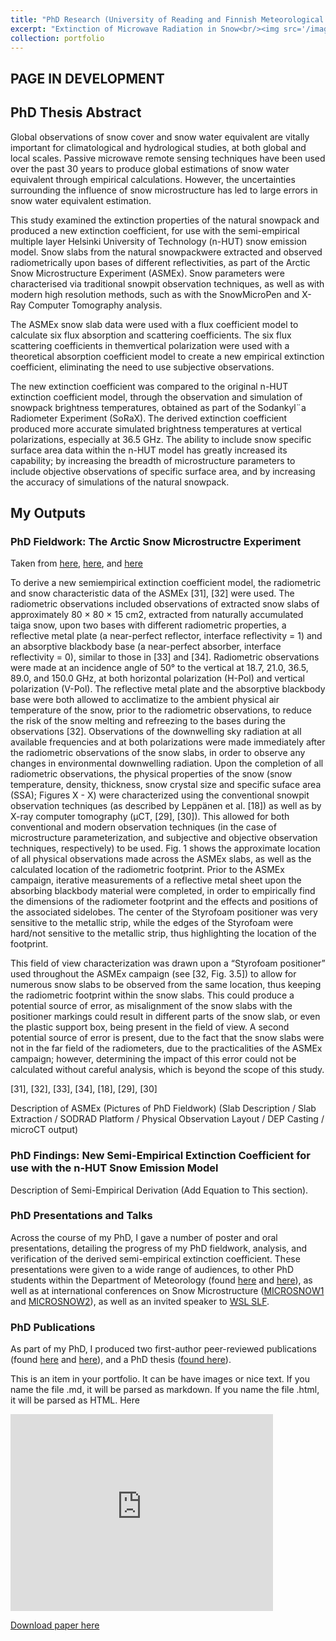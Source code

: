 ```yaml
---
title: "PhD Research (University of Reading and Finnish Meteorological Institute)"
excerpt: "Extinction of Microwave Radiation in Snow<br/><img src='/images/WM_snowslab-border-500x427.png'>"
collection: portfolio
---
```

## PAGE IN DEVELOPMENT


## PhD Thesis Abstract
Global observations of snow cover and snow water equivalent are vitally important
for climatological and hydrological studies, at both global and local scales. Passive microwave remote sensing techniques have been used over the past 30 years to produce global estimations of snow water equivalent through empirical calculations. However, the uncertainties surrounding the influence of snow microstructure has led to large errors in snow water equivalent estimation.

This study examined the extinction properties of the natural snowpack and produced a new extinction coefficient, for use with the semi-empirical multiple layer Helsinki University of Technology (n-HUT) snow emission model. Snow slabs from the natural snowpackwere extracted and observed radiometrically upon bases of different reflectivities, as part of the Arctic Snow Microstructure Experiment (ASMEx). Snow parameters were characterised via traditional snowpit observation techniques, as well as with modern high resolution methods, such as with the SnowMicroPen and X-Ray Computer Tomography analysis.

The ASMEx snow slab data were used with a flux coefficient model to calculate six flux absorption and scattering coefficients. The six flux scattering coefficients in themvertical polarization were used with a theoretical absorption coefficient model to create a new empirical extinction coefficient, eliminating the need to use subjective observations.

The new extinction coefficient was compared to the original n-HUT extinction coefficient model, through the observation and simulation of snowpack brightness temperatures, obtained as part of the Sodankyl¨a Radiometer Experiment (SoRaX). The derived extinction coefficient produced more accurate simulated brightness temperatures at vertical polarizations, especially at 36.5 GHz. The ability to include snow specific surface area data within the n-HUT model has greatly increased its capability; by increasing the breadth of microstructure parameters to include objective observations of specific surface area, and by increasing the accuracy of simulations of the natural snowpack.

## My Outputs

### PhD Fieldwork: The Arctic Snow Microstructre Experiment
Taken from [here](http://willmaslanka.github.io/files/gi-5-85-2016.pdf), [here](http://willmaslanka.github.io/files/TGRS-57-7405-2019.pdf), and [here](http://willmaslanka.github.io/files/18000327_Maslanka_Thesis.pdf)

To derive a new semiempirical extinction coefficient model, the radiometric and snow characteristic data of the ASMEx [31], [32] were used. The radiometric observations included observations of extracted snow slabs of approximately 80 × 80 × 15 cm2, extracted from naturally accumulated taiga snow, upon two bases with different radiometric properties, a reflective metal plate (a near-perfect reflector, interface reflectivity = 1) and an absorptive blackbody base (a near-perfect absorber, interface reflectivity = 0), similar to those in [33] and [34]. Radiometric observations were made at an incidence angle of 50° to the vertical at 18.7, 21.0, 36.5, 89.0, and 150.0 GHz, at both horizontal polarization (H-Pol) and vertical polarization (V-Pol). The reflective metal plate and the absorptive blackbody base were both allowed to acclimatize to the ambient physical air temperature of the snow, prior to the radiometric observations, to reduce the risk of the snow melting and refreezing to the bases during the observations [32]. Observations of the downwelling sky radiation at all available frequencies and at both polarizations were made immediately after the radiometric observations of the snow slabs, in order to observe any changes in environmental downwelling radiation. Upon the completion of all radiometric observations, the physical properties of the snow (snow temperature, density, thickness, snow crystal size and specific suface area (SSA); Figures X - X) were characterized using the conventional snowpit observation techniques (as described by Leppänen et al. [18]) as well as by X-ray computer tomography (μCT, [29], [30]). This allowed for both conventional and modern observation techniques (in the case of microstructure parameterization, and subjective and objective observation techniques, respectively) to be used. Fig. 1 shows the approximate location of all physical observations made across the ASMEx slabs, as well as the calculated location of the radiometric footprint. Prior to the ASMEx campaign, iterative measurements of a reflective metal sheet upon the absorbing blackbody material were completed, in order to empirically find the dimensions of the radiometer footprint and the effects and positions of the associated sidelobes. The center of the Styrofoam positioner was very sensitive to the metallic strip, while the edges of the Styrofoam were hard/not sensitive to the metallic strip, thus highlighting the location of the footprint. 

This field of view characterization was drawn upon a “Styrofoam positioner” used throughout the ASMEx campaign (see [32, Fig. 3.5]) to allow for numerous snow slabs to be observed from the same location, thus keeping the radiometric footprint within the snow slabs. This could produce a potential source of error, as misalignment of the snow slabs with the positioner markings could result in different parts of the snow slab, or even the plastic support box, being present in the field of view. A second potential source of error is present, due to the fact that the snow slabs were not in the far field of the radiometers, due to the practicalities of the ASMEx campaign; however, determining the impact of this error could not be calculated without careful analysis, which is beyond the scope of this study.

[31], [32], [33], [34], [18], [29], [30]




Description of ASMEx (Pictures of PhD Fieldwork)
(Slab Description / Slab Extraction / SODRAD Platform / Physical Observation Layout / DEP Casting / microCT output)

### PhD Findings: New Semi-Empirical Extinction Coefficient for use with the n-HUT Snow Emission Model 

Description of Semi-Empirical Derivation
(Add Equation to This section).


### PhD Presentations and Talks
Across the course of my PhD, I gave a number of poster and oral presentations, detailing the progress of my PhD fieldwork, analysis, and verification of the derived semi-empirical extinction coefficient. These presentations were given to a wide range of audiences, to other PhD students within the Department of Meteorology (found [here](http://willmaslanka.github.io/files/WMaslanka_150924_PosterComp.pdf) and [here](http://willmaslanka.github.io/files/Snow_Obs_150520.pdf)), as well as at international conferences on Snow Microstructure ([MICROSNOW1](http://willmaslanka.github.io/files/MICROSNOW_WM_140723.pdf) and [MICROSNOW2](http://willmaslanka.github.io/files/MicroSnow2_WM_150714.pdf)), as well as an invited speaker to [WSL SLF](http://willmaslanka.github.io/files/Davos_141105.pdf).

### PhD Publications
As part of my PhD, I produced two first-author peer-reviewed publications (found [here](http://willmaslanka.github.io/files/gi-5-85-2016.pdf) and [here](http://willmaslanka.github.io/files/TGRS-57-7405-2019.pdf)), and a PhD thesis ([found here](http://willmaslanka.github.io/files/18000327_Maslanka_Thesis.pdf)).


This is an item in your portfolio. It can be have images or nice text. If you name the file .md, it will be parsed as markdown. If you name the file .html, it will be parsed as HTML. Here

<iframe width="420" height="315" src="https://www.youtube.com/embed/B_OPkv7YLps" frameborder="0" allowfullscreen></iframe>

[Download paper here](https://www.somewhere-nowhere.com/portfolio/landwise/)

